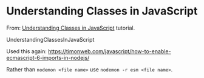 # Understanding Classes in JavaScript

From: [Understanding Classes in JavaScript](https://www.digitalocean.com/community/tutorials/understanding-classes-in-javascript) tutorial.

UnderstandingClassesInJavaScript

Used this again:
https://timonweb.com/javascript/how-to-enable-ecmascript-6-imports-in-nodejs/

Rather than `nodemon <file name>` use `nodemon -r esm <file name>`.